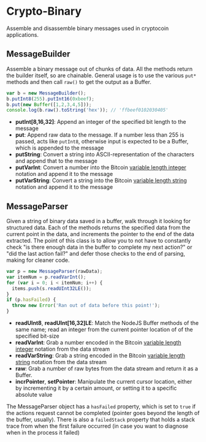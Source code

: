 Crypto-Binary
=============
Assemble and disassemble binary messages used in cryptocoin applications.

MessageBuilder
--------------
Assemble a binary message out of chunks of data. All the methods return the builder itself, so are chainable. General usage is to use the various `put*` methods and then call `raw()` to get the output as a Buffer.

```js
var b = new MessageBuilder();
b.putInt8(255).putInt16(0xbeef);
b.put(new Buffer([1,2,3,4,5]));
console.log(b.raw().toString('hex')); // 'ffbeef0102030405'
```

* **putInt[8,16,32]**: Append an integer of the specified bit length to the message
* **put**: Append raw data to the message. If a number less than 255 is passed, acts like `putInt8`, otherwise input is expected to be a Buffer, which is appended to the message
* **putString**: Convert a string into ASCII-representation of the characters and append that to the message
* **putVarInt**: Convert a number into the Bitcoin [variable length integer](https://en.bitcoin.it/wiki/Protocol_specification#Variable_length_integer) notation and append it to the message
* **putVarString**: Convert a string into the Bitcoin [variable length string](https://en.bitcoin.it/wiki/Protocol_specification#Variable_length_string) notation and append it to the message


MessageParser
-------------
Given a string of binary data saved in a buffer, walk through it looking for structured data. Each of the methods returns the specified data from the current point in the data, and increments the pointer to the end of the data extracted. The point of this class is to allow you to not have to constantly check "is there enough data in the buffer to complete my next action?" or "did the last action fail?" and defer those checks to the end of parsing, making for cleaner code.

```js
var p = new MessageParser(rawData);
var itemNum = p.readVarInt();
for (var i = 0; i < itemNum; i++) {
  items.push(s.readUInt32LE());
}
if (p.hasFailed) {
  throw new Error('Ran out of data before this point!');
}
```

* **readUInt8**, **readUInt[16,32]LE**: Match the NodeJS Buffer methods of the same name; read an integer from the current pointer location of of the specified bit-size
* **readVarInt**: Grab a number encoded in the Bitcoin [variable length integer](https://en.bitcoin.it/wiki/Protocol_specification#Variable_length_integer) notation from the data stream
* **readVarString**: Grab a string encoded in the Bitcoin [variable length string](https://en.bitcoin.it/wiki/Protocol_specification#Variable_length_string) notation from the data stream
* **raw**: Grab a number of raw bytes from the data stream and return it as a Buffer.
* **incrPointer**, **setPointer**: Manipulate the current cursor location, either by incrementing it by a certain amount, or setting it to a specific absolute value

The MessageParser object has a `hasFailed` property, which is set to `true` if the actions request cannot be completed (pointer goes beyond the length of the buffer, usually). There is also a `failedStack` property that holds a stack trace from when the first failure occurred (in case you want to diagnose when in the process it failed)
